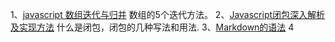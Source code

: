 1、[javascript 数组迭代与归并](http://www.cnblogs.com/solomonhit/p/4431894.html)
数组的5个迭代方法。
2、[Javascript闭包深入解析及实现方法](http://www.cnblogs.com/hutuzhu/p/4445127.html)
什么是闭包，闭包的几种写法和用法.
3、[Markdown的语法](http://wowubuntu.com/markdown/)
4
